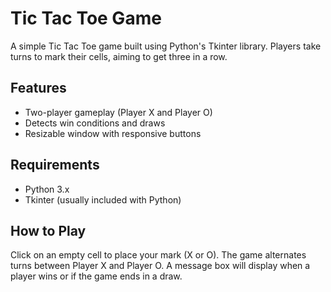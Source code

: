 # Tic Tac Toe Game

A simple Tic Tac Toe game built using Python's Tkinter library. Players take turns to mark their cells, aiming to get three in a row.

## Features

- Two-player gameplay (Player X and Player O)
- Detects win conditions and draws
- Resizable window with responsive buttons

## Requirements

- Python 3.x
- Tkinter (usually included with Python)

## How to Play

Click on an empty cell to place your mark (X or O).
The game alternates turns between Player X and Player O.
A message box will display when a player wins or if the game ends in a draw.
